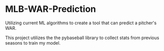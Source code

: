 # MLB-WAR-Prediction
Utilizing current ML algorithms to create a tool that can predict a pitcher's WAR.

This project utilizes the the pybaseball library to collect stats from previous seasons to train my model.
